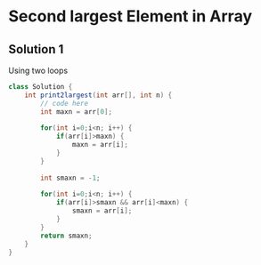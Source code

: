 # Second largest Element in Array


## Solution 1

Using two loops

```java 
class Solution {
    int print2largest(int arr[], int n) {
        // code here
        int maxn = arr[0];
        
        for(int i=0;i<n; i++) {
            if(arr[i]>maxn) {
                maxn = arr[i];
            }
        }
        
        int smaxn = -1;
        
        for(int i=0;i<n; i++) {
            if(arr[i]>smaxn && arr[i]<maxn) {
                smaxn = arr[i];
            }
        }
        return smaxn;
    }
}
```
